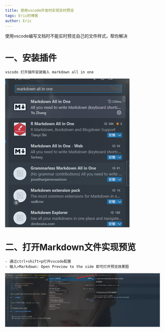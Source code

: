 ```yaml
---
title: 使用vscode开发时实现实时预览
tags: Eric的博客
author: Eric
---
```


使用vscode编写文档时不能实时预览自己的文件样式，帮你解决

# 一、安装插件

```
vscodo 打开插件安装输入 markdown all in one
```

![](/images/vscode-1.png)

# 二、打开Markdown文件实现预览

```
- 通过ctrl+shift+p打开vscode配置
- 输入>Markdown: Open Preview to the side 即可打开预览效果图
```

![](/images/vscode-2.png)
